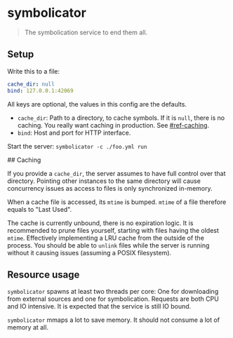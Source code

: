 # symbolicator

> The symbolication service to end them all.

## Setup

Write this to a file:

```yaml
cache_dir: null
bind: 127.0.0.1:42069
```

All keys are optional, the values in this config are the defaults.

* `cache_dir`: Path to a directory, to cache symbols. If it is `null`, there is
  no caching. You really want caching in production. See
  [#ref-caching](Caching).
* `bind`: Host and port for HTTP interface.

Start the server: `symbolicator -c ./foo.yml run`

<a name=ref-caching />
## Caching

If you provide a `cache_dir`, the server assumes to have full control over that
directory. Pointing other instances to the same directory will cause
concurrency issues as access to files is only synchronized in-memory.

When a cache file is accessed, its `mtime` is bumped. `mtime` of a file
therefore equals to "Last Used".

The cache is currently unbound, there is no expiration logic. It is recommended
to prune files yourself, starting with files having the oldest `mtime`.
Effectively implementing a LRU cache from the outside of the process. You
should be able to `unlink` files while the server is running without it causing
issues (assuming a POSIX filesystem).

## Resource usage

`symbolicator` spawns at least two threads per core: One for downloading from
external sources and one for symbolication. Requests are both CPU and IO
intensive. It is expected that the service is still IO bound.

`symbolicator` mmaps a lot to save memory. It should not consume a lot of
memory at all.
